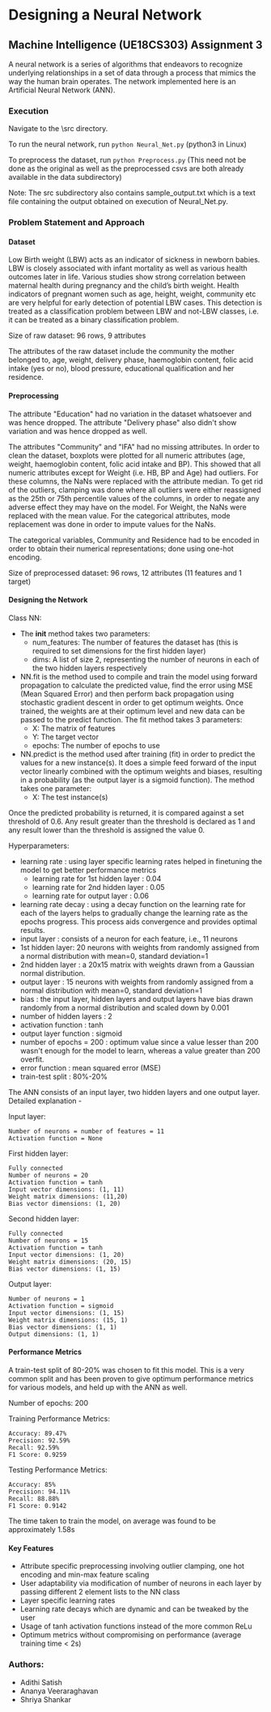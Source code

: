 # Designing a Neural Network
## Machine Intelligence (UE18CS303) Assignment 3

A neural network is a series of algorithms that endeavors to recognize underlying relationships in a set of data through a process that mimics the way the human brain operates. The network implemented here is an Artificial Neural Network (ANN).

### Execution

Navigate to the \src directory.

To run the neural network, run ```python Neural_Net.py``` (python3 in Linux)

To preprocess the dataset, run ```python Preprocess.py``` (This need not be done as the original as well as the preprocessed csvs are both already available in the data subdirectory)

Note: The src subdirectory also contains sample_output.txt which is a text file containing the output obtained on execution of Neural_Net.py.

### Problem Statement and Approach

#### Dataset

Low Birth weight (LBW) acts as an indicator of sickness in newborn babies. LBW is closely
associated with infant mortality as well as various health outcomes later in life. Various studies
show strong correlation between maternal health during pregnancy and the child’s birth weight.
Health indicators of pregnant women such as age, height, weight, community etc are very helpful
for early detection of potential LBW cases. This detection is treated as a classification problem
between LBW and not-LBW classes, i.e. it can be treated as a binary classification problem.

Size of raw dataset: 96 rows, 9 attributes

The attributes of the raw dataset include the community the mother belonged to, age, weight, delivery phase, haemoglobin content,
folic acid intake (yes or no), blood pressure, educational qualification and her residence.

#### Preprocessing

The attribute "Education" had no variation in the dataset whatsoever and was hence dropped. The attribute "Delivery phase" also didn't show variation and was hence dropped as well.

The attributes "Community" and "IFA" had no missing attributes. In order to clean the dataset, boxplots were plotted for all numeric attributes (age, weight, haemoglobin content, folic acid intake and BP). This showed that all numeric attributes except for Weight (i.e. HB, BP and Age)  had outliers. For these columns, the NaNs were replaced with the attribute median. To get rid of the outliers, clamping was done where all outliers were either reassigned as the 25th or 75th percentile values of the columns, in order to negate any adverse effect they may have on the model. For Weight, the NaNs were replaced with the mean value. For the categorical attributes, mode replacement was done in order to impute values for the NaNs.

The categorical variables, Community and Residence had to be encoded in order to obtain their numerical representations; done using one-hot encoding.

Size of preprocessed dataset: 96 rows, 12 attributes (11 features and 1 target)

#### Designing the Network

Class NN:
- The __init__ method takes two parameters:
  - num_features: The number of features the dataset has (this is required to set dimensions for the first hidden layer)
  - dims: A list of size 2, representing the number of neurons in each of the two hidden layers respectively
- NN.fit is the method used to compile and train the model using forward propagation to calculate the predicted value, find the error using MSE (Mean Squared Error) and then perform back propagation using stochastic gradient descent in order to get optimum weights. Once trained, the weights are at their optimum level and new data can be passed to the predict function. The fit method takes 3 parameters:
  - X: The matrix of features
  - Y: The target vector
  - epochs: The number of epochs to use
- NN.predict is the method used after training (fit) in order to predict the values for a new instance(s). It does a simple feed forward of the input vector linearly combined with the optimum weights and biases, resulting in a probability (as the output layer is a sigmoid function). The method takes one parameter:
  - X: The test instance(s)

Once the predicted probability is returned, it is compared against a set threshold of 0.6. Any result greater than the threshold is declared as 1 and any result lower than the threshold is assigned the value 0.

Hyperparameters:
- learning rate : using layer specific learning rates helped in finetuning the model to get better performance metrics
  - learning rate for 1st hidden layer : 0.04
  - learning rate for 2nd hidden layer : 0.05
  - learning rate for output layer : 0.06
- learning rate decay : using a decay function on the learning rate for each of the layers helps to gradually change the learning rate as the epochs progress. This process aids convergence and provides optimal results.
- input layer : consists of a neuron for each feature, i.e., 11 neurons
- 1st hidden layer: 20 neurons with weights from randomly assigned from a normal distribution with mean=0, standard deviation=1
- 2nd hidden layer : a 20x15 matrix with weights drawn from a Gaussian normal distribution.
- output layer : 15 neurons with weights from randomly assigned from a normal distribution with mean=0, standard deviation=1
- bias : the input layer, hidden layers and output layers have bias drawn randomly from a normal distribution and scaled down by 0.001
- number of hidden layers : 2
- activation function : tanh
- output layer function : sigmoid
- number of epochs = 200 : optimum value since a value lesser than 200 wasn't enough for the model to learn, whereas a value greater than 200 overfit.
- error function : mean squared error (MSE)
- train-test split : 80%-20%

The ANN consists of an input layer, two hidden layers and one output layer. Detailed explanation -

Input layer:

    Number of neurons = number of features = 11
    Activation function = None

First hidden layer:

    Fully connected
    Number of neurons = 20
    Activation function = tanh
    Input vector dimensions: (1, 11)
    Weight matrix dimensions: (11,20)
    Bias vector dimensions: (1, 20)

Second hidden layer:

    Fully connected
    Number of neurons = 15
    Activation function = tanh
    Input vector dimensions: (1, 20)
    Weight matrix dimensions: (20, 15)
    Bias vector dimensions: (1, 15)

Output layer:

    Number of neurons = 1
    Activation function = sigmoid
    Input vector dimensions: (1, 15)
    Weight matrix dimensions: (15, 1)
    Bias vector dimensions: (1, 1)
    Output dimensions: (1, 1)

#### Performance Metrics

A train-test split of 80-20% was chosen to fit this model. This is a very common split and has been proven to give optimum performance metrics for various models, and held up with the ANN as well.

Number of epochs: 200

Training Performance Metrics:

    Accuracy: 89.47%
    Precision: 92.59%
    Recall: 92.59%
    F1 Score: 0.9259

Testing Performance Metrics:

    Accuracy: 85%
    Precision: 94.11%
    Recall: 88.88%
    F1 Score: 0.9142

The time taken to train the model, on average was found to be approximately 1.58s

#### Key Features
- Attribute specific preprocessing involving outlier clamping, one hot encoding and min-max feature scaling
- User adaptability via modification of number of neurons in each layer by passing different 2 element lists to the NN class
- Layer specific learning rates
- Learning rate decays which are dynamic and can be tweaked by the user
- Usage of tanh activation functions instead of the more common ReLu
- Optimum metrics without compromising on performance (average training time < 2s) 


### Authors:
- Adithi Satish
- Ananya Veeraraghavan
- Shriya Shankar

